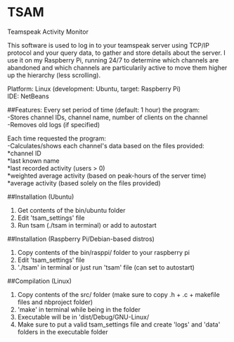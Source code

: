 # TSAM
Teamspeak Activity Monitor

This software is used to log in to your teamspeak server using TCP/IP protocol and your query data, to gather and store details about the server. I use it on my Raspberry Pi, running 24/7 to determine which channels are abandoned and which channels are particularily active to move them higher up the hierarchy (less scrolling).  
  
Platform: Linux (development: Ubuntu, target: Raspberry Pi)  
IDE: NetBeans  

##Features:
Every set period of time (default: 1 hour) the program:  
-Stores channel IDs, channel name, number of clients on the channel  
-Removes old logs (if specified)  
  
Each time requested the program:  
-Calculates/shows each channel's data based on the files provided:  
*channel ID  
*last known name  
*last recorded activity (users > 0)  
*weighted average activity (based on peak-hours of the server time)  
*average activity (based solely on the files provided)  


##Installation (Ubuntu)
1) Get contents of the bin/ubuntu folder  
2) Edit 'tsam_settings' file  
3) Run tsam (./tsam in terminal) or add to autostart  
  
##Installation (Raspberry Pi/Debian-based distros)
1) Copy contents of the bin/rasppi/ folder to your raspberry pi  
2) Edit 'tsam_settings' file  
3) './tsam' in terminal or just run 'tsam' file (can set to autostart)  
  
##Compilation (Linux)
1) Copy contents of the src/ folder (make sure to copy .h + .c + makefile files and nbproject folder)  
2) 'make' in terminal while being in the folder  
3) Executable will be in 'dist/Debug/GNU-Linux/  
4) Make sure to put a valid tsam_settings file and create 'logs' and 'data' folders in the executable folder  

